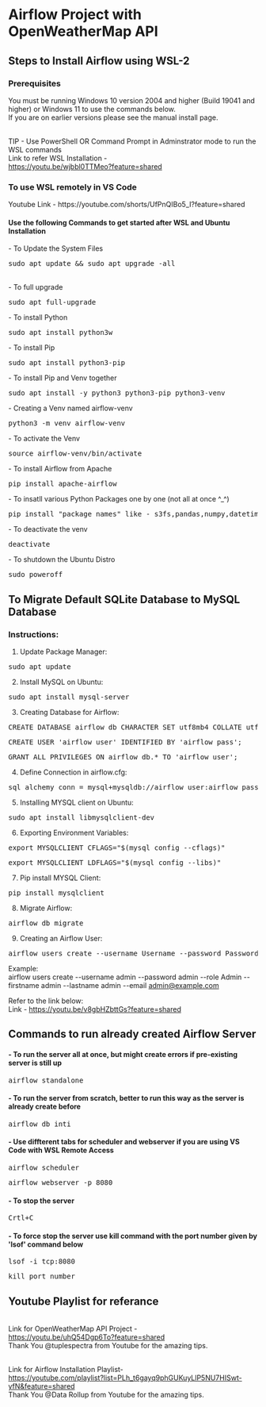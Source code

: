 <h1>Airflow Project with OpenWeatherMap API</h1> 

<h2>Steps to Install Airflow using WSL-2</h2>

<h3>Prerequisites</h3>
You must be running Windows 10 version 2004 and higher (Build 19041 and higher) or Windows 11 to use the commands below.
<br>If you are on earlier versions please see the manual install page.

<br>TIP - Use PowerShell OR Command Prompt in Adminstrator mode to run the WSL commands
<br>Link to refer WSL Installation - 
<br>https://youtu.be/wjbbl0TTMeo?feature=shared

<h3>To use WSL remotely in VS Code</h3>
Youtube Link - https://youtube.com/shorts/UfPnQIBo5_I?feature=shared

<h4>Use the following Commands to get started after WSL and Ubuntu Installation</h4>
- To Update the System Files
<pre class="tab">sudo apt update && sudo apt upgrade -all</pre>
<br>- To full upgrade
<pre class="tab">sudo apt full-upgrade</pre>
- To install Python
<pre class="tab">sudo apt install python3w</pre>
- To install Pip
<pre class="tab">sudo apt install python3-pip</pre>
- To install Pip and Venv together
<pre class="tab">sudo apt install -y python3 python3-pip python3-venv</pre>
- Creating a Venv named airflow-venv
<pre class="tab">python3 -m venv airflow-venv</pre>
- To activate the Venv
<pre class="tab">source airflow-venv/bin/activate</pre>
- To install Airflow from Apache
<pre class="tab">pip install apache-airflow</pre>
- To insatll various Python Packages one by one (not all at once ^_^)
<pre class="tab">pip install "package_names" like - s3fs,pandas,numpy,datetime,json,airflow,airflow.providers,csv</pre>
- To deactivate the venv
<pre class="tab">deactivate</pre> 
- To shutdown the Ubuntu Distro
<pre class="tab">sudo poweroff </pre>

<h2>To Migrate Default SQLite Database to MySQL Database</h2>

<h3>Instructions:</h3>

1) Update Package Manager: 
<pre class="tab">sudo apt update </pre>

2) Install MySQL on Ubuntu: 
<pre class="tab">sudo apt install mysql-server</pre>

3) Creating Database for Airflow:
<pre class="tab">CREATE DATABASE airflow_db CHARACTER SET utf8mb4 COLLATE utf8mb4_unicode_ci;</pre>
<pre class="tab">CREATE USER 'airflow_user' IDENTIFIED BY 'airflow_pass';</pre>
<pre class="tab">GRANT ALL PRIVILEGES ON airflow_db.* TO 'airflow_user';</pre>

4) Define Connection in airflow.cfg:
<pre class="tab">sql_alchemy_conn = mysql+mysqldb://airflow_user:airflow_pass@127.0.0.1:3306/airflow_db</pre>

5) Installing MYSQL client on Ubuntu:
<pre class="tab">sudo apt install libmysqlclient-dev</pre>

6) Exporting Environment Variables:
<pre class="tab">export MYSQLCLIENT_CFLAGS="$(mysql_config --cflags)"</pre>
<pre class="tab">export MYSQLCLIENT_LDFLAGS="$(mysql_config --libs)"</pre>

7) Pip install MYSQL Client:
<pre class="tab">pip install mysqlclient</pre>

8) Migrate Airflow:
<pre class="tab">airflow db migrate</pre>

9) Creating an Airflow User:
<pre class="tab">airflow users create --username Username --password Password --role Admin --firstname FirsName --lastname LastName --email Email</pre>
Example:<br>airflow users create --username admin --password admin --role Admin --firstname admin --lastname admin --email admin@example.com<br>

Refer to the link below:
<br>Link - https://youtu.be/v8gbHZbttGs?feature=shared

<h2>Commands to run already created Airflow Server</h2>

<h4>- To run the server all at once, but might create errors if pre-existing server is still up</h4>
<pre class="tab">airflow standalone</pre>

<h4>- To run the server from scratch, better to run this way as the server is already create before</h4> 
<pre class="tab">airflow db inti</pre>

<h4>- Use diffterent tabs for scheduler and webserver if you are using VS Code with WSL Remote Access</h4> 
<pre class="tab">airflow scheduler</pre>
<pre class="tab">airflow webserver -p 8080</pre>

<h4>- To stop the server</h4>
<pre class="tab">Crtl+C</pre>

<h4>- To force stop the server use kill command with the port number given by 'lsof' command below</h4>
<pre class="tab">lsof -i tcp:8080</pre>
<pre class="tab">kill port_number </pre>

<h2>Youtube Playlist for referance</h2>

<br>Link for OpenWeatherMap API Project - <br>https://youtu.be/uhQ54Dgp6To?feature=shared
<br>Thank You @tuplespectra from Youtube for the amazing tips.<br>

<br>Link for Airflow Installation Playlist- <br>https://youtube.com/playlist?list=PLh_t6gayq9phGUKuyLlP5NU7HISwt-yfN&feature=shared
<br>Thank You @Data Rollup from Youtube for the amazing tips.<br>


